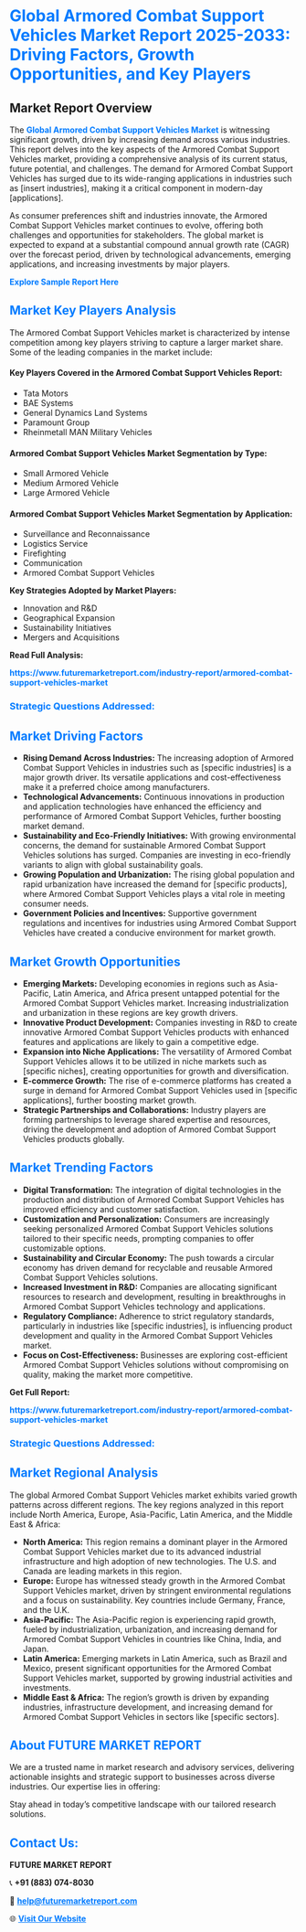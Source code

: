 <h1 style="color: #007BFF;">Global Armored Combat Support Vehicles Market Report 2025-2033: Driving Factors, Growth Opportunities, and Key Players</h1>

<section id="overview">
<h2>Market Report Overview</h2>
<p>The <a href="https://www.futuremarketreport.com/industry-report/armored-combat-support-vehicles-market" style="color: #007BFF; text-decoration: none;"><strong>Global Armored Combat Support Vehicles Market</strong></a> is witnessing significant growth, driven by increasing demand across various industries. This report delves into the key aspects of the Armored Combat Support Vehicles market, providing a comprehensive analysis of its current status, future potential, and challenges. The demand for Armored Combat Support Vehicles has surged due to its wide-ranging applications in industries such as [insert industries], making it a critical component in modern-day [applications].</p>
<p>As consumer preferences shift and industries innovate, the Armored Combat Support Vehicles market continues to evolve, offering both challenges and opportunities for stakeholders. The global market is expected to expand at a substantial compound annual growth rate (CAGR) over the forecast period, driven by technological advancements, emerging applications, and increasing investments by major players.</p>
</section>

<section id="overview">
<p><a href="https://www.futuremarketreport.com/request-sample/reportId=126701" style="color: #007BFF; text-decoration: none;"><strong>Explore Sample Report Here</strong></a></p>
</section>

<section id="key-players">
<h2 style="color: #007BFF;">Market Key Players Analysis</h2>
<p>The Armored Combat Support Vehicles market is characterized by intense competition among key players striving to capture a larger market share. Some of the leading companies in the market include:</p>
<h4>Key Players Covered in the Armored Combat Support Vehicles Report:</h4>
<ul><li>Tata Motors</li><li>BAE Systems</li><li>General Dynamics Land Systems</li><li>Paramount Group</li><li>Rheinmetall MAN Military Vehicles</li></ul>
<h4>Armored Combat Support Vehicles Market Segmentation by Type:</h4>
<ul><li>Small Armored Vehicle</li><li>Medium Armored Vehicle</li><li>Large Armored Vehicle</li></ul>

<h4>Armored Combat Support Vehicles Market Segmentation by Application:</h4>
<ul><li>Surveillance and Reconnaissance</li><li>Logistics Service</li><li>Firefighting</li><li>Communication</li><li>Armored Combat Support Vehicles</li></ul>
<p><strong>Key Strategies Adopted by Market Players:</strong></p>
<ul>
<li>Innovation and R&D</li>
<li>Geographical Expansion</li>
<li>Sustainability Initiatives</li>
<li>Mergers and Acquisitions</li>
</ul>
</section>

<section>
<p><strong>Read Full Analysis: </strong></p><a href="https://www.futuremarketreport.com/industry-report/armored-combat-support-vehicles-market" style="color: #007BFF; text-decoration: none;"><strong>https://www.futuremarketreport.com/industry-report/armored-combat-support-vehicles-market</strong></a>
<h3 style="color: #007BFF;">Strategic Questions Addressed:</h3>
</section>

<section id="driving-factors">
<h2 style="color: #007BFF;">Market Driving Factors</h2>
<ul>
<li><strong>Rising Demand Across Industries:</strong> The increasing adoption of Armored Combat Support Vehicles in industries such as [specific industries] is a major growth driver. Its versatile applications and cost-effectiveness make it a preferred choice among manufacturers.</li>
<li><strong>Technological Advancements:</strong> Continuous innovations in production and application technologies have enhanced the efficiency and performance of Armored Combat Support Vehicles, further boosting market demand.</li>
<li><strong>Sustainability and Eco-Friendly Initiatives:</strong> With growing environmental concerns, the demand for sustainable Armored Combat Support Vehicles solutions has surged. Companies are investing in eco-friendly variants to align with global sustainability goals.</li>
<li><strong>Growing Population and Urbanization:</strong> The rising global population and rapid urbanization have increased the demand for [specific products], where Armored Combat Support Vehicles plays a vital role in meeting consumer needs.</li>
<li><strong>Government Policies and Incentives:</strong> Supportive government regulations and incentives for industries using Armored Combat Support Vehicles have created a conducive environment for market growth.</li>
</ul>
</section>

<section id="growth-opportunities">
<h2 style="color: #007BFF;">Market Growth Opportunities</h2>
<ul>
<li><strong>Emerging Markets:</strong> Developing economies in regions such as Asia-Pacific, Latin America, and Africa present untapped potential for the Armored Combat Support Vehicles market. Increasing industrialization and urbanization in these regions are key growth drivers.</li>
<li><strong>Innovative Product Development:</strong> Companies investing in R&D to create innovative Armored Combat Support Vehicles products with enhanced features and applications are likely to gain a competitive edge.</li>
<li><strong>Expansion into Niche Applications:</strong> The versatility of Armored Combat Support Vehicles allows it to be utilized in niche markets such as [specific niches], creating opportunities for growth and diversification.</li>
<li><strong>E-commerce Growth:</strong> The rise of e-commerce platforms has created a surge in demand for Armored Combat Support Vehicles used in [specific applications], further boosting market growth.</li>
<li><strong>Strategic Partnerships and Collaborations:</strong> Industry players are forming partnerships to leverage shared expertise and resources, driving the development and adoption of Armored Combat Support Vehicles products globally.</li>
</ul>
</section>

<section id="trending-factors">
<h2 style="color: #007BFF;">Market Trending Factors</h2>
<ul>
<li><strong>Digital Transformation:</strong> The integration of digital technologies in the production and distribution of Armored Combat Support Vehicles has improved efficiency and customer satisfaction.</li>
<li><strong>Customization and Personalization:</strong> Consumers are increasingly seeking personalized Armored Combat Support Vehicles solutions tailored to their specific needs, prompting companies to offer customizable options.</li>
<li><strong>Sustainability and Circular Economy:</strong> The push towards a circular economy has driven demand for recyclable and reusable Armored Combat Support Vehicles solutions.</li>
<li><strong>Increased Investment in R&D:</strong> Companies are allocating significant resources to research and development, resulting in breakthroughs in Armored Combat Support Vehicles technology and applications.</li>
<li><strong>Regulatory Compliance:</strong> Adherence to strict regulatory standards, particularly in industries like [specific industries], is influencing product development and quality in the Armored Combat Support Vehicles market.</li>
<li><strong>Focus on Cost-Effectiveness:</strong> Businesses are exploring cost-efficient Armored Combat Support Vehicles solutions without compromising on quality, making the market more competitive.</li>
</ul>
</section>

<section>
<p><strong>Get Full Report: </strong></p><a href="https://www.futuremarketreport.com/industry-report/armored-combat-support-vehicles-market" style="color: #007BFF; text-decoration: none;"><strong>https://www.futuremarketreport.com/industry-report/armored-combat-support-vehicles-market</strong></a>
<h3 style="color: #007BFF;">Strategic Questions Addressed:</h3>
</section>


<section id="regional-analysis">
<h2 style="color: #007BFF;">Market Regional Analysis</h2>
<p>The global Armored Combat Support Vehicles market exhibits varied growth patterns across different regions. The key regions analyzed in this report include North America, Europe, Asia-Pacific, Latin America, and the Middle East & Africa:</p>
<ul>
<li><strong>North America:</strong> This region remains a dominant player in the Armored Combat Support Vehicles market due to its advanced industrial infrastructure and high adoption of new technologies. The U.S. and Canada are leading markets in this region.</li>
<li><strong>Europe:</strong> Europe has witnessed steady growth in the Armored Combat Support Vehicles market, driven by stringent environmental regulations and a focus on sustainability. Key countries include Germany, France, and the U.K.</li>
<li><strong>Asia-Pacific:</strong> The Asia-Pacific region is experiencing rapid growth, fueled by industrialization, urbanization, and increasing demand for Armored Combat Support Vehicles in countries like China, India, and Japan.</li>
<li><strong>Latin America:</strong> Emerging markets in Latin America, such as Brazil and Mexico, present significant opportunities for the Armored Combat Support Vehicles market, supported by growing industrial activities and investments.</li>
<li><strong>Middle East & Africa:</strong> The region’s growth is driven by expanding industries, infrastructure development, and increasing demand for Armored Combat Support Vehicles in sectors like [specific sectors].</li>
</ul>
</section>

<footer>
<h2 style="color: #007BFF;">About FUTURE MARKET REPORT</h2>
<p>We are a trusted name in market research and advisory services, delivering actionable insights and strategic support to businesses across diverse industries. Our expertise lies in offering:</p>

<p>Stay ahead in today’s competitive landscape with our tailored research solutions.</p>

<h2 style="color: #007BFF;">Contact Us:</h2>
<p><strong>FUTURE MARKET REPORT</strong></p>
<p>📞 <strong>+91 (883) 074-8030</strong></p>
<p>📧 <strong><a href="mailto:help@futuremarketreport.com" style="color: #007BFF;">help@futuremarketreport.com</a></strong></p>
<p>🌐 <strong><a href="https://www.futuremarketreport.com/" style="color: #007BFF;">Visit Our Website</a></strong></p>
</footer>
